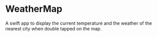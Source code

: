 # WeatherMap

A swift app to display the current temperature and the weather of the nearest city when double tapped on the map.
